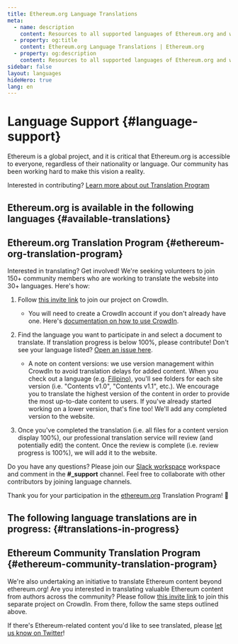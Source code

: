 ```yaml
---
title: Ethereum.org Language Translations
meta:
  - name: description
    content: Resources to all supported languages of Ethereum.org and ways to get involved as a translator.
  - property: og:title
    content: Ethereum.org Language Translations | Ethereum.org
  - property: og:description
    content: Resources to all supported languages of Ethereum.org and ways to get involved as a translator.
sidebar: false
layout: languages
hideHero: true
lang: en
---
```


# Language Support {#language-support}

Ethereum is a global project, and it is critical that Ethereum.org is accessible to everyone, regardless of their nationality or language. Our community has been working hard to make this vision a reality.

Interested in contributing? [Learn more about out Translation Program](/languages/#ethereum-org-translation-program)

## Ethereum.org is available in the following languages {#available-translations}

<!-- <TranslationsAvailable/> -->

## Ethereum.org Translation Program {#ethereum-org-translation-program}

Interested in translating? Get involved! We're seeking volunteers to join 150+ community members who are working to translate the website into 30+ languages. Here's how:

1. Follow [this invite link](https://crowdin.com/project/ethereumfoundation/invite) to join our project on CrowdIn.

   - You will need to create a CrowdIn account if you don't already have one. Here's [documentation on how to use CrowdIn](https://support.crowdin.com/online-editor/).

2. Find the language you want to participate in and select a document to translate. If translation progress is below 100%, please contribute! Don't see your language listed? [Open an issue here](https://github.com/ethereum/ethereum-org-website/issues/new/choose).

   - A note on content versions: we use version management within CrowdIn to avoid translation delays for added content. When you check out a language (e.g. [Filipino](https://crowdin.com/project/ethereumfoundation/fil#)), you'll see folders for each site version (i.e. "Contents v1.0", "Contents v1.1", etc.). We encourage you to translate the highest version of the content in order to provide the most up-to-date content to users. If you've already started working on a lower version, that's fine too! We'll add any completed version to the website.

3. Once you've completed the translation (i.e. all files for a content version display 100%), our professional translation service will review (and potentially edit) the content. Once the review is complete (i.e. review progress is 100%), we will add it to the website.

Do you have any questions? Please join our [Slack workspace](https://join.slack.com/t/ethtranslation/shared_invite/enQtOTc2MTA3OTE4NjMwLTc0OWFhYmY2ZjY4MWYzODdiMTBjOGMyNWU0MDJkNWRkNDFlNzg0NjZlNTUwMWQxM2E5MTFjMWJhMDU2Y2M3OWI) workspace and comment in the **#\_support** channel. Feel free to collaborate with other contributors by joining language channels.

Thank you for your participation in the [ethereum.org](/) Translation Program! 🦄

## The following language translations are in progress: {#translations-in-progress}

<!-- <TranslationsInProgress /> -->

## Ethereum Community Translation Program {#ethereum-community-translation-program}

We're also undertaking an initiative to translate Ethereum content beyond ethereum.org! Are you interested in translating valuable Ethereum content from authors across the community? Please follow [this invite link](https://crowdin.com/project/contents-translation/invite) to join this separate project on CrowdIn. From there, follow the same steps outlined above.

If there's Ethereum-related content you'd like to see translated, please [let us know on Twitter](https://twitter.com/ethdotorg)!
